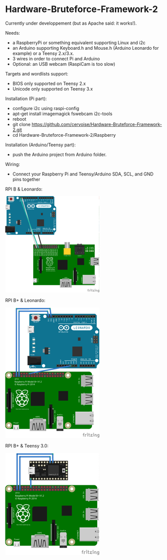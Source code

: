 # Hardware-Bruteforce-Framework-2

Currently under developpement (but as Apache said: it works!).

Needs: 
- a RaspberryPi or something equivalent supporting Linux and i2c
- an Arduino supporting Keyboard.h and Mouse.h (Arduino Leonardo for example) or a Teensy 2.x/3.x.
- 3 wires in order to connect Pi and Arduino
- Optional: an USB webcam (RaspiCam is too slow)

Targets and wordlists support:
- BIOS only supported on Teensy 2.x
- Unicode only supported on Teensy 3.x

Installation (Pi part):
- configure i2c using raspi-config
- apt-get install imagemagick fswebcam i2c-tools
- reboot
- git clone https://github.com/cervoise/Hardware-Bruteforce-Framework-2.git
- cd Hardware-Bruteforce-Framework-2/Raspberry

Installation (Arduino/Teensy part):
- push the Arduino project from Arduino folder.

Wiring:
- Connect your Raspberry Pi and Teensy/Arduino SDA, SCL, and GND pins together

RPI B & Leonardo:

![](Docs/Scheme/Leonardo-RaspberryB_bb_thumb.png)

RPI B+ & Leonardo:

![](Docs/Scheme/wiring_RPI-Leonardo_thumb.png)

RPI B+ & Teensy 3.0:

![](Docs/Scheme/wiring_RPI-Teensy30_thumb.png)



